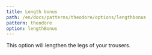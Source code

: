 ```yaml
---
title: Length bonus
path: /en/docs/patterns/theodore/options/lengthbonus
pattern: theodore
option: lengthBonus
---
```


This option will lengthen the legs of your trousers.